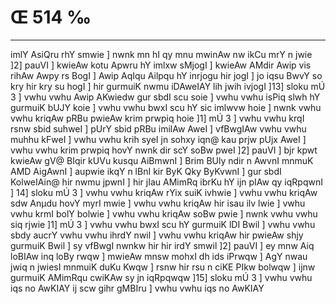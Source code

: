 # Œ 514 ‰
---
imlY AsiQru rhY smwie ] nwnk mn hI qy mnu mwinAw nw ikCu mrY n jwie
]2] pauVI ] kwieAw kotu Apwru hY imlxw sMjogI ] kwieAw AMdir Awip
vis rihAw Awpy rs BogI ] Awip AqIqu Ailpqu hY inrjogu hir jogI ] jo
iqsu BwvY so kry hir kry su hogI ] hir gurmuiK nwmu iDAweIAY lih jwih
ivjogI ]13] sloku mÚ 3 ] vwhu vwhu Awip AKwiedw gur sbdI scu soie ]
vwhu vwhu isPiq slwh hY gurmuiK bUJY koie ] vwhu vwhu bwxI scu hY sic
imlwvw hoie ] nwnk vwhu vwhu kriqAw pRBu pwieAw krim prwpiq hoie
]1] mÚ 3 ] vwhu vwhu krqI rsnw sbid suhweI ] pUrY sbid pRBu imilAw
AweI ] vfBwgIAw vwhu vwhu muhhu kFweI ] vwhu vwhu krih syeI jn sohxy
iqn@ kau prjw pUjx AweI ] vwhu vwhu krim prwpiq hovY nwnk dir scY
soBw pweI ]2] pauVI ] bjr kpwt kwieAw gV@ BIqir kUVu kusqu AiBmwnI
] Brim BUly ndir n AwvnI mnmuK AMD AigAwnI ] aupwie ikqY n lBnI
kir ByK Qky ByKvwnI ] gur sbdI KolweIAin@ hir nwmu jpwnI ] hir jIau
AMimRq ibrKu hY ijn pIAw qy iqRpqwnI ] 14] sloku mÚ 3 ] vwhu vwhu
kriqAw rYix suiK ivhwie ] vwhu vwhu kriqAw sdw Anµdu hovY myrI mwie ]
vwhu vwhu kriqAw hir isau ilv lwie ] vwhu vwhu krmI bolY bolwie ] vwhu
vwhu kriqAw soBw pwie ] nwnk vwhu vwhu siq rjwie ]1] mÚ 3 ] vwhu
vwhu bwxI scu hY gurmuiK lDI Bwil ] vwhu vwhu sbdy aucrY vwhu vwhu ihrdY
nwil ] vwhu vwhu kriqAw hir pwieAw shjy gurmuiK Bwil ] sy vfBwgI
nwnkw hir hir irdY smwil ]2] pauVI ] ey mnw Aiq loBIAw inq loBy
rwqw ] mwieAw mnsw mohxI dh ids iPrwqw ] AgY nwau jwiq n jwiesI
mnmuiK duKu Kwqw ] rsnw hir rsu n ciKE PIkw bolwqw ] ijnw gurmuiK
AMimRqu cwiKAw sy jn iqRpqwqw ]15] sloku mÚ 3 ] vwhu vwhu iqs no
AwKIAY ij scw gihr gMBIru ] vwhu vwhu iqs no AwKIAY
####
